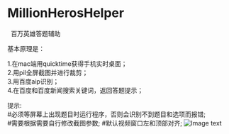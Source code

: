 # MillionHerosHelper
 
百万英雄答题辅助


基本原理是：
   
1.在mac端用quicktime获得手机实时桌面；   
2.用pil全屏截图并进行裁剪；   
3.用百度aip识别；  
4.在百度和百度新闻搜索关键词，返回答题提示；    
   
       
       
提示:    
#必须等屏幕上出现题目时运行程序，否则会识别不到题目和选项而报错;    
#需要根据需要自行修改截图参数;
#默认视频窗口左和顶部对齐;
![Image text](https://raw.githubusercontent.com/wangdaodao7/MillionherosHelper/master/%E7%A4%BA%E4%BE%8B.png)   

